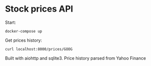 # Stock prices API

Start:
```
docker-compose up
```

Get prices history:
```
curl localhost:8000/prices/GOOG
```

Built with aiohttp and sqlite3. Price history parsed from Yahoo Finance
